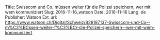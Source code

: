 Title: Swisscom und Co. müssen weiter für die Polizei speichern, wer mit wem kommuniziert
Slug: 2016-11-16_watson
Date: 2016-11-16
Lang: de
Publisher: Watson
Ext_url: https://www.watson.ch/Digital/Schweiz/828187137-Swisscom-und-Co--m%C3%BCssen-weiter-f%C3%BCr-die-Polizei-speichern--wer-mit-wem-kommuniziert